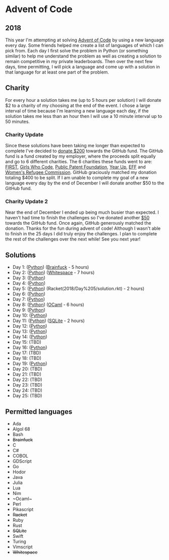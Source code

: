 # Advent of Code

## 2018

This year I'm attempting at solving [Advent of Code](https://adventofcode.com/)
by using a new language every day. Some friends helped me create a list of languages of which I can pick from. Each day I first solve the problem in Python (or something similar) to help me understand the problem as well as creating a solution to remain competitive in my private leaderboards. Then over the next few days, time permitting, I will pick a language and come up with a solution in that language for at least one part of the problem.

## Charity

For every hour a solution takes me (up to 5 hours per solution) I will donate $2 to a charity of my choosing at the end of the event. I chose a large interval of time because I'm learning a new language each day, if the solution takes me less than an hour then I will use a 10 minute interval up to 50 minutes.

### Charity Update

Since these solutions have been taking me longer than expected to complete I've decided to [donate $200](https://i.fletchto99.com/4edc8047.png) towards the GitHub fund. The GitHub fund is a fund created by my employer, where the proceeds split equally and go to 6 different charities. The 6 charities these funds went to are: [FIRST](https://www.firstinspires.org/), [Girls Who Code](https://girlswhocode.com/), [Public Patent Foundation](http://www.pubpat.org/), [Year Up](https://www.yearup.org/), [EFF](https://www.eff.org/) and [Women's Refugee Commission](https://www.womensrefugeecommission.org/). GitHub graciously matched my donation totaling $400 to be split. If I am unable to complete my goal of a new language every day by the end of December I will donate another $50 to the GitHub fund.

### Charity Update 2

Near the end of December I ended up being much busier than expected. I haven't had time to finish the challenges so I've donated another [$50](https://i.fletchto99.com/aafe768a.png) towards the GitHub fund. Once again, GitHub generously matched the donation. Thanks for the fun during advent of code! Although I wasn't able to finish in the 25 days I did truly enjoy the challenges. I plan to complete the rest of the challenges over the next while! See you next year!

## Solutions

- Day 1: ([Python](2018/Day%201/solution.py)) ([Brainfuck](2018/Day%201/part1.b) - 5 hours)
- Day 2: ([Python](2018/Day%204/solution.py)) ([Whitespace](2018/Day%202/solution.ws) - 7 hours)
- Day 3: ([Python](2018/Day%203/solution.py))
- Day 4: ([Python](2018/Day%204/solution.py))
- Day 5: ([Python](2018/Day%205/solution.py)) (Racket(2018/Day%205/solution.rkt) - 2 hours)
- Day 6: ([Python](2018/Day%206/solution.py))
- Day 7: ([Python](2018/Day%207/solution.py))
- Day 8: ([Python](2018/Day%208/solution.py)) ([OCaml](2018/Day%208/solution.ml) - 6 hours)
- Day 9: ([Python](2018/Day%209/solution.py))
- Day 10: ([Python](2018/Day%2010/solution.py))
- Day 11: ([Python](2018/Day%2011/solution.py)) ([SQLite](2018/Day%2011/solution.sql) - 2 hours)
- Day 12: ([Python](2018/Day%2012/solution.py))
- Day 13: ([Python](2018/Day%2013/solution.py))
- Day 14: ([Python](2018/Day%2014/solution.py))
- Day 15: (TBD)
- Day 16: ([Python](2018/Day%2016/solution.py))
- Day 17: (TBD)
- Day 18: (TBD)
- Day 19: ([Python](2018/Day%2019/solution.py))
- Day 20: (TBD)
- Day 21: (TBD)
- Day 22: (TBD)
- Day 23: (TBD)
- Day 24: (TBD)
- Day 25: (TBD)

## Permitted languages

- Ada
- Algol 68
- Bash
- ~~Brainfuck~~
- C
- C#
- COBOL
- GDScript
- Go
- Hodor
- Java
- Julia
- Lua
- Nim
- ~Ocaml~
- Perl
- Pikascript
- ~~Racket~~
- Ruby
- Rust
- ~~SQLite~~
- Swift
- Turing
- Vimscript
- ~~Whitespace~~
